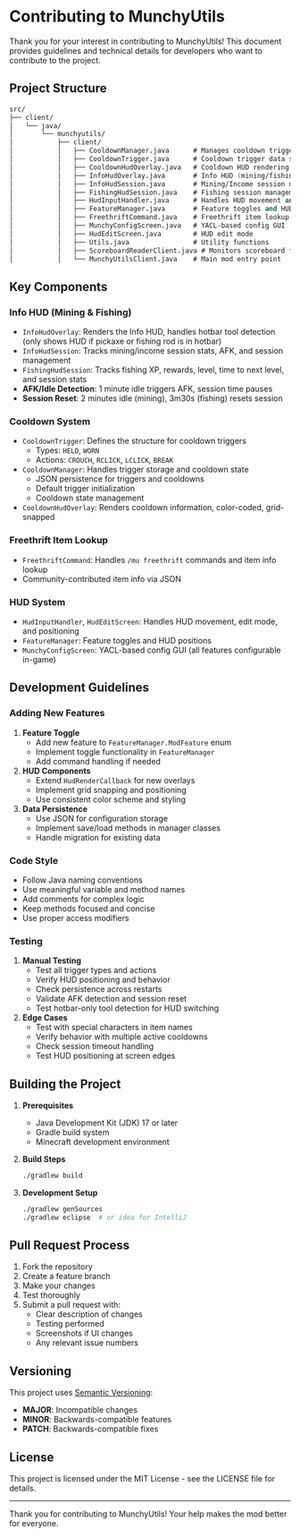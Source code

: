 # Contributing to MunchyUtils

Thank you for your interest in contributing to MunchyUtils! This document provides guidelines and technical details for developers who want to contribute to the project.

## Project Structure

```fs
src/
├── client/
│   └── java/
│       └── munchyutils/
│           ├── client/
│           │   ├── CooldownManager.java      # Manages cooldown triggers and states
│           │   ├── CooldownTrigger.java      # Cooldown trigger data structure
│           │   ├── CooldownHudOverlay.java   # Cooldown HUD rendering
│           │   ├── InfoHudOverlay.java       # Info HUD (mining/fishing) and tool detection
│           │   ├── InfoHudSession.java       # Mining/Income session management
│           │   ├── FishingHudSession.java    # Fishing session management (XP, rewards, etc.)
│           │   ├── HudInputHandler.java      # Handles HUD movement and input
│           │   ├── FeatureManager.java       # Feature toggles and HUD positions
│           │   ├── FreethriftCommand.java    # Freethrift item lookup logic
│           │   ├── MunchyConfigScreen.java   # YACL-based config GUI
│           │   ├── HudEditScreen.java        # HUD edit mode
│           │   ├── Utils.java                # Utility functions
│           │   ├── ScoreboardReaderClient.java # Monitors scoreboard for balance changes
│           │   └── MunchyUtilsClient.java    # Main mod entry point
```

## Key Components

### Info HUD (Mining & Fishing)
- `InfoHudOverlay`: Renders the Info HUD, handles hotbar tool detection (only shows HUD if pickaxe or fishing rod is in hotbar)
- `InfoHudSession`: Tracks mining/income session stats, AFK, and session management
- `FishingHudSession`: Tracks fishing XP, rewards, level, time to next level, and session stats
- **AFK/Idle Detection**: 1 minute idle triggers AFK, session time pauses
- **Session Reset**: 2 minutes idle (mining), 3m30s (fishing) resets session

### Cooldown System
- `CooldownTrigger`: Defines the structure for cooldown triggers
  - Types: `HELD`, `WORN`
  - Actions: `CROUCH`, `RCLICK`, `LCLICK`, `BREAK`
- `CooldownManager`: Handles trigger storage and cooldown state
  - JSON persistence for triggers and cooldowns
  - Default trigger initialization
  - Cooldown state management
- `CooldownHudOverlay`: Renders cooldown information, color-coded, grid-snapped

### Freethrift Item Lookup
- `FreethriftCommand`: Handles `/mu freethrift` commands and item info lookup
- Community-contributed item info via JSON

### HUD System
- `HudInputHandler`, `HudEditScreen`: Handles HUD movement, edit mode, and positioning
- `FeatureManager`: Feature toggles and HUD positions
- `MunchyConfigScreen`: YACL-based config GUI (all features configurable in-game)

## Development Guidelines

### Adding New Features
1. **Feature Toggle**
   - Add new feature to `FeatureManager.ModFeature` enum
   - Implement toggle functionality in `FeatureManager`
   - Add command handling if needed
2. **HUD Components**
   - Extend `HudRenderCallback` for new overlays
   - Implement grid snapping and positioning
   - Use consistent color scheme and styling
3. **Data Persistence**
   - Use JSON for configuration storage
   - Implement save/load methods in manager classes
   - Handle migration for existing data

### Code Style
- Follow Java naming conventions
- Use meaningful variable and method names
- Add comments for complex logic
- Keep methods focused and concise
- Use proper access modifiers

### Testing
1. **Manual Testing**
   - Test all trigger types and actions
   - Verify HUD positioning and behavior
   - Check persistence across restarts
   - Validate AFK detection and session reset
   - Test hotbar-only tool detection for HUD switching
2. **Edge Cases**
   - Test with special characters in item names
   - Verify behavior with multiple active cooldowns
   - Check session timeout handling
   - Test HUD positioning at screen edges

## Building the Project

1. **Prerequisites**
   - Java Development Kit (JDK) 17 or later
   - Gradle build system
   - Minecraft development environment

2. **Build Steps**
   ```bash
   ./gradlew build
   ```
3. **Development Setup**
   ```bash
   ./gradlew genSources
   ./gradlew eclipse  # or idea for IntelliJ
   ```

## Pull Request Process
1. Fork the repository
2. Create a feature branch
3. Make your changes
4. Test thoroughly
5. Submit a pull request with:
   - Clear description of changes
   - Testing performed
   - Screenshots if UI changes
   - Any relevant issue numbers

## Versioning

This project uses [Semantic Versioning](https://semver.org/):
- **MAJOR**: Incompatible changes
- **MINOR**: Backwards-compatible features
- **PATCH**: Backwards-compatible fixes

## License

This project is licensed under the MIT License - see the LICENSE file for details.

---

Thank you for contributing to MunchyUtils! Your help makes the mod better for everyone.
